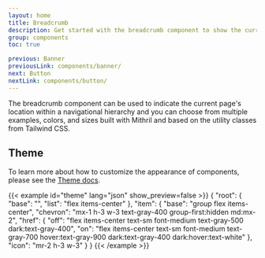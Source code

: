 ```yaml
---
layout: home
title: Breadcrumb
description: Get started with the breadcrumb component to show the current page location based on the URL structure using Mithril and Tailwind CSS
group: components
toc: true

previous: Banner
previousLink: components/banner/
next: Button
nextLink: components/button/
---
```


The breadcrumb component can be used to indicate the current page's location within a navigational hierarchy and you can choose from multiple examples, colors, and sizes built with Mithril and based on the utility classes from Tailwind CSS.

## Theme

To learn more about how to customize the appearance of components, please see the [Theme docs](https://www.flowbite-react.com/docs/customize/theme).

{{< example id="theme" lang="json" show_preview=false >}}
{
  "root": {
    "base": "",
    "list": "flex items-center"
  },
  "item": {
    "base": "group flex items-center",
    "chevron": "mx-1 h-3 w-3 text-gray-400 group-first:hidden md:mx-2",
    "href": {
      "off": "flex items-center text-sm font-medium text-gray-500 dark:text-gray-400",
      "on": "flex items-center text-sm font-medium text-gray-700 hover:text-gray-900 dark:text-gray-400 dark:hover:text-white"
    },
    "icon": "mr-2 h-3 w-3"
  }
}
{{< /example >}}
